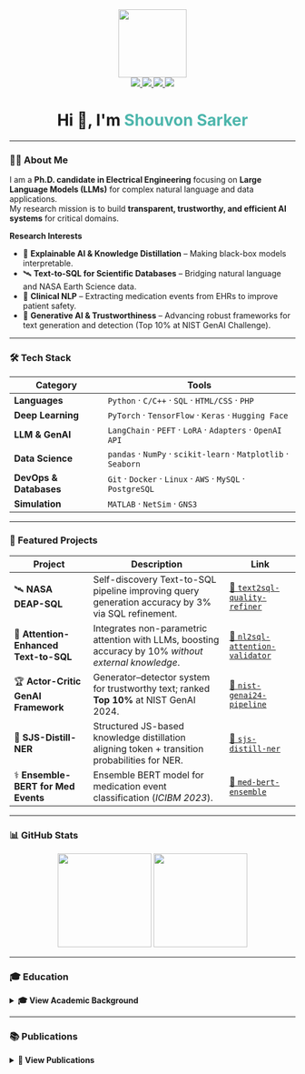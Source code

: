 <div id="header" align="center">
  <img src="https://media.giphy.com/media/M9gbBd9nbDrOTu1Mqx/giphy.gif" width="120"/>
</div>

<div id="badges" align="center">
  <a href="mailto:shouvonsarker@gmail.com">
    <img src="https://img.shields.io/badge/Email-D14836?style=for-the-badge&logo=gmail&logoColor=white"/>
  </a>
  <a href="https://linkedin.com/in/shouvon-sarker">
    <img src="https://img.shields.io/badge/LinkedIn-0077B5?style=for-the-badge&logo=linkedin&logoColor=white"/>
  </a>
  <a href="https://scholar.google.com/citations?user=WGTZTE8AAAAJ&hl=en">
    <img src="https://img.shields.io/badge/Google_Scholar-4285F4?style=for-the-badge&logo=google-scholar&logoColor=white"/>
  </a>
  <a href="cv/ShouvonSarker_CV.pdf">
    <img src="https://img.shields.io/badge/Download_CV-FF5733?style=for-the-badge&logo=AdobeAcrobatReader&logoColor=white"/>
  </a>
</div>

<h1 align="center">Hi 👋, I'm <span style="color:#4DB6AC;">Shouvon Sarker</span></h1>

---

### 👨‍💻 About Me  

I am a **Ph.D. candidate in Electrical Engineering** focusing on **Large Language Models (LLMs)** for complex natural language and data applications.  
My research mission is to build **transparent, trustworthy, and efficient AI systems** for critical domains.  

**Research Interests**  
- 🧠 **Explainable AI & Knowledge Distillation** – Making black-box models interpretable.  
- 🛰️ **Text-to-SQL for Scientific Databases** – Bridging natural language and NASA Earth Science data.  
- 💬 **Clinical NLP** – Extracting medication events from EHRs to improve patient safety.  
- 🚀 **Generative AI & Trustworthiness** – Advancing robust frameworks for text generation and detection (Top 10% at NIST GenAI Challenge).  

---

### 🛠️ Tech Stack  

| Category | Tools |
| --- | --- |
| **Languages** | `Python` · `C/C++` · `SQL` · `HTML/CSS` · `PHP` |
| **Deep Learning** | `PyTorch` · `TensorFlow` · `Keras` · `Hugging Face` |
| **LLM & GenAI** | `LangChain` · `PEFT` · `LoRA` · `Adapters` · `OpenAI API` |
| **Data Science** | `pandas` · `NumPy` · `scikit-learn` · `Matplotlib` · `Seaborn` |
| **DevOps & Databases** | `Git` · `Docker` · `Linux` · `AWS` · `MySQL` · `PostgreSQL` |
| **Simulation** | `MATLAB` · `NetSim` · `GNS3` |

---

### 🚀 Featured Projects  

| Project | Description | Link |
| --- | --- | --- |
| 🛰️ **NASA DEAP-SQL** | Self-discovery Text-to-SQL pipeline improving query generation accuracy by 3% via SQL refinement. | [🔗 `text2sql-quality-refiner`](https://github.com/shovon095/text2sql-quality-refiner.git) |
| 🧠 **Attention-Enhanced Text-to-SQL** | Integrates non-parametric attention with LLMs, boosting accuracy by 10% *without external knowledge*. | [🔗 `nl2sql-attention-validator`](https://github.com/shovon095/nl2sql-attention-validator.git) |
| 🏆 **Actor-Critic GenAI Framework** | Generator–detector system for trustworthy text; ranked **Top 10%** at NIST GenAI 2024. | [🔗 `nist-genai24-pipeline`](https://github.com/shovon095/nist-genai24-pipeline) |
| 🔬 **SJS-Distill-NER** | Structured JS-based knowledge distillation aligning token + transition probabilities for NER. | [🔗 `sjs-distill-ner`](https://github.com/shouvon-sarker/sjs-distill-ner) |
| ⚕️ **Ensemble-BERT for Med Events** | Ensemble BERT model for medication event classification (*ICIBM 2023*). | [🔗 `med-bert-ensemble`](https://github.com/shovon095/Calibration-of-BERT-for-NER.git) |

---

### 📊 GitHub Stats  

<p align="center">
  <img src="https://github-readme-stats.vercel.app/api?username=shovon095&show_icons=true&theme=tokyonight&hide_border=true&count_private=true&rank_icon=github" height="165"/>
  <img src="https://github-readme-stats.vercel.app/api/top-langs/?username=shovon095&layout=compact&theme=tokyonight&hide_border=true" height="165"/>
</p>

---

### 🎓 Education  

<details>
<summary><strong>🎓 View Academic Background</strong></summary>
<br>

| Degree | Institution | Year | Notes |
| --- | --- | --- | --- |
| **Ph.D. Electrical Engineering** | Prairie View A&M University | *2023 – present* | GPA 4.0/4.0 · Focus: LLMs, Explainable AI, Text2SQL |
| **M.S. Electrical Engineering** | Prairie View A&M University | *2021 – 2022* | GPA 3.9/4.0 · Thesis: *Ensemble BERT for Medication Events* |
| **B.Sc. ECE** | KUET, Bangladesh | *2014 – 2018* | Thesis: Narrowband Cognitive Radio Network |

</details>

---

### 📚 Publications  

<details>
<summary><strong>📖 View Publications</strong></summary>
<br>

**Published**  
1. X. Dong, **S. Sarker**, L. Qian. *Integrating Human-in-the-Loop into Swarm Learning for Decentralized Fake News Detection.* **IDSTA 2022**.  
2. X. Dong, Y. Fu, M. Kuo, **S. Sarker**, *et al.* *Enhancing Deep Knowledge Tracing via Diffusion Models for Personalized Adaptive Learning.* **ASEE 2024**.  
3. **S. Sarker**, X. Dong, L. Qian. *Ensemble BERT for Medication Event Classification on EHRs.* **ICIBM 2023**.  
4. **S. Sarker**, X. Li, X. Dong. *Medical Data Augmentation via ChatGPT.* **IEEE BHI 2023**.  
5. **S. Sarker**, X. Dong, L. Qian. *Text Generator & Discriminator for NIST GenAI T2T Challenge.* **AIRC 2025**.  

**Under Review / In Preparation**  
- *Enhancing LLM Fine-Tuning for Text-to-SQL by SQL Quality Measurement* (IJCNN 2024).  
- *Integrating Non-Parametric Attention for Text-to-SQL Without External Knowledge.*  
- *From Tokens to Transitions: Structured Jensen–Shannon Distillation for NER.*  

</details>
